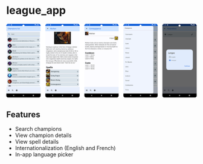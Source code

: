 # league_app

![Showcase](docs/images/showcase.png)

## Features

- Search champions
- View champion details
- View spell details
- Internationalization (English and French)
- In-app language picker
